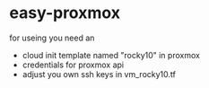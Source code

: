 # easy-proxmox
for useing you need an 
* cloud init template named "rocky10" in proxmox
* credentials for proxmox api
* adjust you own ssh keys in vm_rocky10.tf
  

